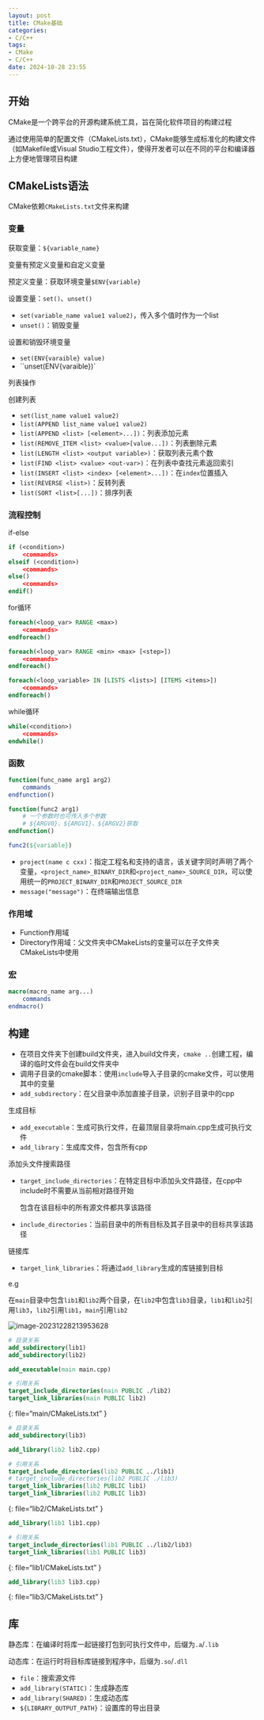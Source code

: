 ```yaml
---
layout: post
title: CMake基础
categories:
- C/C++
tags:
- CMake
- C/C++
date: 2024-10-28 23:55
---
```


## 开始

CMake是一个跨平台的开源构建系统工具，旨在简化软件项目的构建过程

通过使用简单的配置文件（CMakeLists.txt），CMake能够生成标准化的构建文件（如Makefile或Visual Studio工程文件），使得开发者可以在不同的平台和编译器上方便地管理项目构建

## CMakeLists语法

CMake依赖`CMakeLists.txt`文件来构建

### 变量

获取变量：`${variable_name}`

变量有预定义变量和自定义变量

预定义变量：获取环境变量`$ENV{variable}`

设置变量：`set()`、`unset()`

- `set(variable_name value1 value2)`，传入多个值时作为一个list
- `unset()`：销毁变量

设置和销毁环境变量

- `set(ENV{varaible} value)`
- ``unset(ENV{varaible})`

列表操作

创建列表

-   `set(list_name value1 value2)`
-   `list(APPEND list_name value1 value2)`
-   `list(APPEND <list> [<element>...])`：列表添加元素
-   `list(REMOVE_ITEM <list> <value>[value...])`：列表删除元素
-   `list(LENGTH <list> <output variable>)`：获取列表元素个数
-   `list(FIND <list> <value> <out-var>)`：在列表中查找元素返回索引
-   `list(INSERT <list> <index> [<element>...])`：在`index`位置插入
-   `list(REVERSE <list>)`：反转列表
-   `list(SORT <list>[...])`：排序列表

### 流程控制

if-else

``` cmake
if (<condition>)
	<commands>
elseif (<condition>)
	<commands>
else()
	<commands>
endif()
```

for循环

```cmake
foreach(<loop_var> RANGE <max>)
    <commands>
endforeach()

foreach(<loop_var> RANGE <min> <max> [<step>])
    <commands>
endforeach()

foreach(<loop_variable> IN [LISTS <lists>] [ITEMS <items>])
    <commands>
endforeach()
```

while循环

```cmake
while(<condition>)
    <commands>
endwhile()
```

### 函数

```cmake
function(func_name arg1 arg2)
	commands
endfunction()

function(func2 arg1)
	# 一个参数时也可传入多个参数
	# ${ARGV0}、${ARGV1}、${ARGV2}获取
endfunction()

func2(${variable})
```

-   `project(name c cxx)`：指定工程名和支持的语言，该关键字同时声明了两个变量，`<project_name>_BINARY_DIR`和`<project_name>_SOURCE_DIR`，可以使用统一的`PROJECT_BINARY_DIR`和`PROJECT_SOURCE_DIR`
-   `message("message")`：在终端输出信息

### 作用域

-   Function作用域
-   Directory作用域：父文件夹中CMakeLists的变量可以在子文件夹CMakeLists中使用

### 宏

```cmake
macro(macro_name arg...)
	commands
endmacro()
```

## 构建

-   在项目文件夹下创建build文件夹，进入build文件夹，`cmake ..`创建工程，编译的临时文件会在build文件夹中
-   调用子目录的cmake脚本：使用`include`导入子目录的cmake文件，可以使用其中的变量
-   `add_subdirectory`：在父目录中添加直接子目录，识别子目录中的cpp

生成目标

-   `add_executable`：生成可执行文件，在最顶层目录将main.cpp生成可执行文件
-   `add_library`：生成库文件，包含所有cpp

添加头文件搜索路径

- `target_include_directories`：在特定目标中添加头文件路径，在cpp中include时不需要从当前相对路径开始

  包含在该目标中的所有源文件都共享该路径

- `include_directories`：当前目录中的所有目标及其子目录中的目标共享该路径

链接库

-   `target_link_libraries`：将通过`add_library`生成的库链接到目标

e.g

在`main`目录中包含`lib1`和`lib2`两个目录，在`lib2`中包含`lib3`目录，`lib1`和`lib2`引用`lib3`，`lib2`引用`lib1`，`main`引用`lib2`

<img src="assets/image-20231228213953628.png" alt="image-20231228213953628"  />

``` cmake
# 目录关系
add_subdirectory(lib1)
add_subdirectory(lib2)

add_executable(main main.cpp)

# 引用关系
target_include_directories(main PUBLIC ./lib2)
target_link_libraries(main PUBLIC lib2)
```
{: file=“main/CMakeLists.txt” }

```cmake
# 目录关系
add_subdirectory(lib3)

add_library(lib2 lib2.cpp)

# 引用关系
target_include_directories(lib2 PUBLIC ../lib1)
# target_include_directories(lib2 PUBLIC ./lib3)
target_link_libraries(lib2 PUBLIC lib1)
target_link_libraries(lib2 PUBLIC lib3)
```

{: file=“lib2/CMakeLists.txt” }

```cmake
add_library(lib1 lib1.cpp)

# 引用关系
target_include_directories(lib1 PUBLIC ../lib2/lib3)
target_link_libraries(lib1 PUBLIC lib3)
```
{: file=“lib1/CMakeLists.txt” }

```cmake
add_library(lib3 lib3.cpp)
```
{: file=“lib3/CMakeLists.txt” }

## 库

静态库：在编译时将库一起链接打包到可执行文件中，后缀为`.a`/`.lib`

动态库：在运行时将目标库链接到程序中，后缀为`.so`/`.dll`

-   `file`：搜索源文件
-   `add_library(STATIC)`：生成静态库
-   `add_library(SHARED)`：生成动态库
-   `${LIBRARY_OUTPUT_PATH}`：设置库的导出目录


